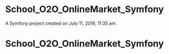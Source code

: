 School_O2O_OnlineMarket_Symfony
===============================

A Symfony project created on July 11, 2016, 11:35 am.
# School_O2O_OnlineMarket_Symfony
